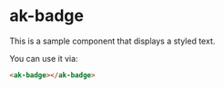 # ak-badge

This is a sample component that displays a styled text.

You can use it via:

```html
<ak-badge></ak-badge>
```
